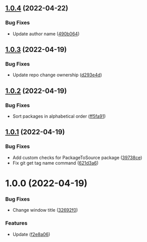 ## [1.0.4](https://github.com/Prybh/PackageToSource/compare/v1.0.3...v1.0.4) (2022-04-22)


### Bug Fixes

* Update author name ([490b064](https://github.com/Prybh/PackageToSource/commit/490b064a164f1f365dc7c993846e3b5783341b5b))

## [1.0.3](https://github.com/Prybh/PackageToSource/compare/v1.0.2...v1.0.3) (2022-04-19)


### Bug Fixes

* Update repo change ownership ([d293e4d](https://github.com/Prybh/PackageToSource/commit/d293e4d822c57bd66e71b3622fe9367257c9a6ee))

## [1.0.2](https://github.com/Prybh/PackageToSource/compare/v1.0.1...v1.0.2) (2022-04-19)


### Bug Fixes

* Sort packages in alphabetical order ([ff5fa91](https://github.com/Prybh/PackageToSource/commit/ff5fa916eecb9891049e5709c4a1a4f2f9d65a25))

## [1.0.1](https://github.com/Prybh/PackageToSource/compare/v1.0.0...v1.0.1) (2022-04-19)


### Bug Fixes

* Add custom checks for PackageToSource package ([39738ce](https://github.com/Prybh/PackageToSource/commit/39738ceb5afc8425111e56ff86d1c0a358166426))
* Fix git get tag name command ([621d3a6](https://github.com/Prybh/PackageToSource/commit/621d3a69b3ed055ab9a6888be5aa2ac9365e96d7))

# 1.0.0 (2022-04-19)


### Bug Fixes

* Change window title ([32692f0](https://github.com/Prybh/PackageToSource/commit/32692f02fb5a33bab474ebc53614069d458b2787))


### Features

* Update ([f2e8a06](https://github.com/Prybh/PackageToSource/commit/f2e8a06c8a2d5a926e60ee5b3026a74080ba8c34))
